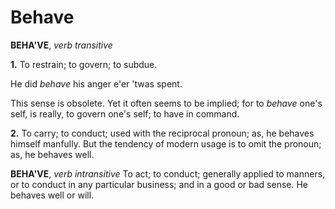 # Behave

**BEHA'VE**, _verb transitive_

**1.** To restrain; to govern; to subdue.

He did _behave_ his anger e'er 'twas spent.

This sense is obsolete. Yet it often seems to be implied; for to _behave_ one's self, is really, to govern one's self; to have in command.

**2.** To carry; to conduct; used with the reciprocal pronoun; as, he behaves himself manfully. But the tendency of modern usage is to omit the pronoun; as, he behaves well.

**BEHA'VE**, _verb intransitive_ To act; to conduct; generally applied to manners, or to conduct in any particular business; and in a good or bad sense. He behaves well or will.